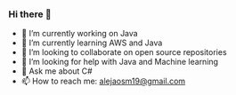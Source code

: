 ### Hi there 👋

- 🔭 I’m currently working on Java
- 🌱 I’m currently learning AWS and Java
- 👯 I’m looking to collaborate on open source repositories
- 🤔 I’m looking for help with Java and Machine learning
- 💬 Ask me about C#
- 📫 How to reach me: alejaosm19@gmail.com

<!--
**alejaosm/alejaosm** is a ✨ _special_ ✨ repository because its `README.md` (this file) appears on your GitHub profile.

Here are some ideas to get you started:

- 🔭 I’m currently working on Java
- 🌱 I’m currently learning AWS and Java
- 👯 I’m looking to collaborate on open source repositories
- 🤔 I’m looking for help with Java and Machine learning
- 💬 Ask me about C#
- 📫 How to reach me: alejaosm19@gmail.com
- 😄 Pronouns: ...
- ⚡ Fun fact: ...
-->
